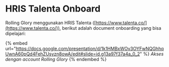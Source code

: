 # HRIS Talenta Onboard

Rolling Glory menggunakan HRIS Talenta ([https://www.talenta.co/](https://www.talenta.co/)), berikut adalah document onboarding yang bisa dipelajari:

{% embed url="https://docs.google.com/presentation/d/1k1HMBxWOv3OYFwNQGhhqUwnA60pQd4FehZUsyzn8owA/edit#slide=id.g13a97f37a4a_0_2" %}
_Akses dengan account Rolling Glory_
{% endembed %}
